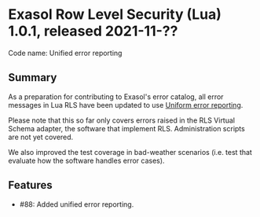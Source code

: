 # Exasol Row Level Security (Lua) 1.0.1, released 2021-11-??

Code name: Unified error reporting

## Summary

As a preparation for contributing to Exasol's error catalog, all error messages in Lua RLS have been updated to use
[Uniform error reporting](https://github.com/exasol/error-reporting-lua).

Please note that this so far only covers errors raised in the RLS Virtual Schema adapter, the software that implement RLS. Administration scripts are not yet covered.

We also improved the test coverage in bad-weather scenarios (i.e. test that evaluate how the software handles error cases).

## Features

* #88: Added unified error reporting.